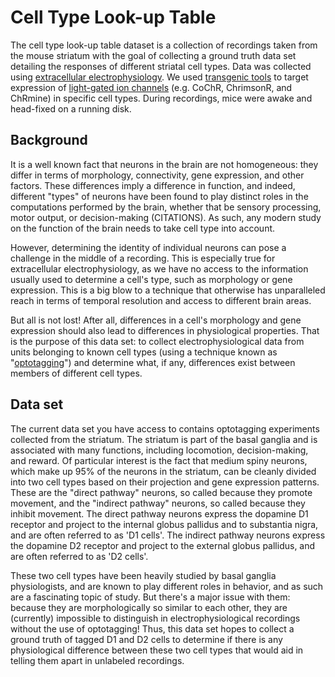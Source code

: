 # Cell Type Look-up Table

The cell type look-up table dataset is a collection of recordings taken from the mouse striatum with the goal of collecting a ground truth data set detailing the responses of different striatal cell types. Data was collected using [extracellular electrophysiology](../../../background/Neuropixels-electrophysiology.md). We used [transgenic tools](background-transgenic-tools) to target expression of [light-gated ion channels](https://en.wikipedia.org/wiki/Light-gated_ion_channel) (e.g. CoChR, ChrimsonR, and ChRmine) in specific cell types. During recordings, mice were awake and head-fixed on a running disk.

## Background

It is a well known fact that neurons in the brain are not homogeneous: they differ in terms of morphology, connectivity, gene expression, and other factors. These differences imply a difference in function, and indeed, different "types" of neurons have been found to play distinct roles in the computations performed by the brain, whether that be sensory processing, motor output, or decision-making (CITATIONS). As such, any modern study on the function of the brain needs to take cell type into account.

However, determining the identity of individual neurons can pose a challenge in the middle of a recording. This is especially true for extracellular electrophysiology, as we have no access to the information usually used to determine a cell's type, such as morphology or gene expression. This is a big blow to a technique that otherwise has unparalleled reach in terms of temporal resolution and access to different brain areas.

But all is not lost! After all, differences in a cell's morphology and gene expression should also lead to differences in physiological properties. That is the purpose of this data set: to collect electrophysiological data from units belonging to known cell types (using a technique known as "[optotagging](../../../background/Optotagging.md)") and determine what, if any, differences exist between members of different cell types.

## Data set
The current data set you have access to contains optotagging experiments collected from the striatum. The striatum is part of the basal ganglia and is associated with many functions, including locomotion, decision-making, and reward. Of particular interest is the fact that medium spiny neurons, which make up 95% of the neurons in the striatum, can be cleanly divided into two cell types based on their projection and gene expression patterns. These are the "direct pathway" neurons, so called because they promote movement, and the "indirect pathway" neurons, so called because they inhibit movement. The direct pathway neurons express the dopamine D1 receptor and project to the internal globus pallidus and to substantia nigra, and are often referred to as 'D1 cells'. The indirect pathway neurons express the dopamine D2 receptor and project to the external globus pallidus, and are often referred to as 'D2 cells'.

These two cell types have been heavily studied by basal ganglia physiologists, and are known to play different roles in behavior, and as such are a fascinating topic of study. But there's a major issue with them: because they are morphologically so similar to each other, they are (currently) impossible to distinguish in electrophysiological recordings without the use of optotagging! Thus, this data set hopes to collect a ground truth of tagged D1 and D2 cells to determine if there is any physiological difference between these two cell types that would aid in telling them apart in unlabeled recordings.